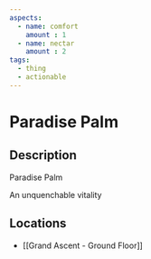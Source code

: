 ```yaml
---
aspects: 
  - name: comfort
    amount : 1
  - name: nectar
    amount : 2
tags:
  - thing
  - actionable
---
```


# Paradise Palm

## Description
Paradise Palm

An unquenchable vitality
## Locations
- [[Grand Ascent - Ground Floor]]